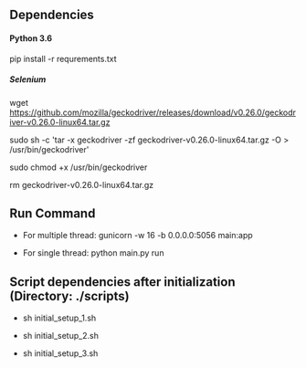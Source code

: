 ## Dependencies

#### Python 3.6

pip install -r requrements.txt

##### Selenium

wget https://github.com/mozilla/geckodriver/releases/download/v0.26.0/geckodriver-v0.26.0-linux64.tar.gz

sudo sh -c 'tar -x geckodriver -zf geckodriver-v0.26.0-linux64.tar.gz -O > /usr/bin/geckodriver'

sudo chmod +x /usr/bin/geckodriver

rm geckodriver-v0.26.0-linux64.tar.gz

## Run Command

* For multiple thread: gunicorn -w 16 -b 0.0.0.0:5056 main:app

* For single thread: python main.py run

## Script dependencies after initialization (Directory: ./scripts)

* sh initial_setup_1.sh

* sh initial_setup_2.sh

* sh initial_setup_3.sh
